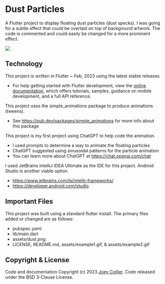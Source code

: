 # Dust Particles

A Flutter project to display floating dust particles (dust specks). I was going for a subtle effect that could be overlaid on top of background artwork.  The code is commented and could easily be changed for a more prominent effect.

![](https://github.com/joeycollier/dust_particles/assets/example1.gif)

## Technology

This project is written in Flutter ~ Feb, 2023 using the latest stable releases
* For help getting started with Flutter development, view the
[online documentation](https://docs.flutter.dev/), which offers tutorials,
samples, guidance on mobile development, and a full API reference.

This project uses the simple_animations package to produce animations (tweens).
* See https://pub.dev/packages/simple_animations for more info about this package

This project is my first project using ChatGPT to help code the animation.
* I used prompts to determine a way to animate the floating particles
* ChatGPT suggested using sinusoidal patterns for the particle animation
* You can learn more about ChatGPT at https://chat.openai.com/chat

I used JetBrains IntelliJ IDEA Ultimate as the IDE for this project.  Android Studio is another viable option.
* https://www.jetbrains.com/lp/intellij-frameworks/
* https://developer.android.com/studio

## Important Files
This project was built using a standard flutter install.  The primary files added or changed are as follows:
* pubspec.yaml
* lib/main.dart
* assets/dust.png
* LICENSE, README.md, assets/example1.gif, & assets/example2.gif

## Copyright & License
Code and documentation Copyright (c) 2023 <a href="https://joeycollier.com/">Joey Collier</a>. Code released under the BSD 3-Clause License.
